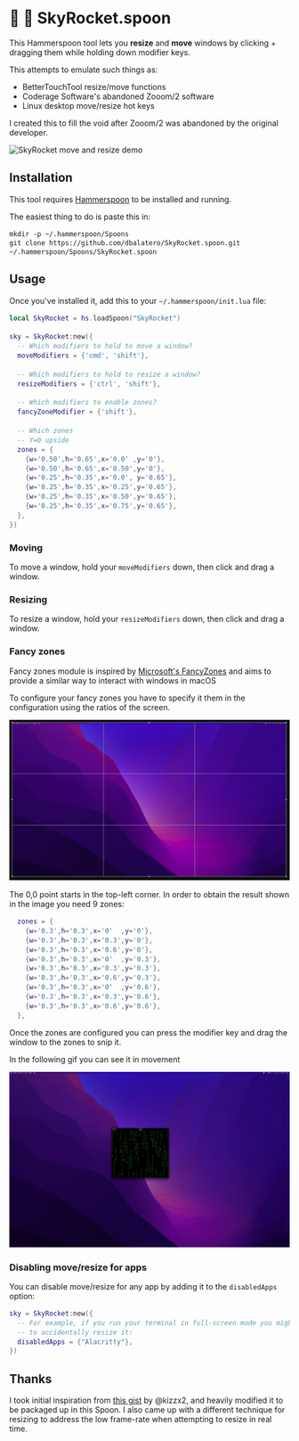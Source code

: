 # 🌄 🚀 SkyRocket.spoon

This Hammerspoon tool lets you **resize** and **move** windows by clicking + dragging them while holding down modifier keys.

This attempts to emulate such things as:

* BetterTouchTool resize/move functions
* Coderage Software's abandoned Zooom/2 software
* Linux desktop move/resize hot keys

I created this to fill the void after Zooom/2 was abandoned by the original developer.

<img alt="SkyRocket move and resize demo" src="https://github.com/dbalatero/SkyRocket.spoon/raw/master/doc/demo.gif" />

## Installation

This tool requires [Hammerspoon](https://www.hammerspoon.org/) to be installed and running.

The easiest thing to do is paste this in:

```
mkdir -p ~/.hammerspoon/Spoons
git clone https://github.com/dbalatero/SkyRocket.spoon.git ~/.hammerspoon/Spoons/SkyRocket.spoon
```

## Usage

Once you've installed it, add this to your `~/.hammerspoon/init.lua` file:

```lua
local SkyRocket = hs.loadSpoon("SkyRocket")

sky = SkyRocket:new({
  -- Which modifiers to hold to move a window?
  moveModifiers = {'cmd', 'shift'},

  -- Which modifiers to hold to resize a window?
  resizeModifiers = {'ctrl', 'shift'},

  -- Which modifiers to enable zones?
  fancyZoneModifier = {'shift'},

  -- Which zones
  -- Y=0 upside
  zones = {
    {w='0.50',h='0.65',x='0.0' ,y='0'},
    {w='0.50',h='0.65',x='0.50',y='0'},
    {w='0.25',h='0.35',x='0.0', y='0.65'},
    {w='0.25',h='0.35',x='0.25',y='0.65'},
    {w='0.25',h='0.35',x='0.50',y='0.65'},
    {w='0.25',h='0.35',x='0.75',y='0.65'},
  },
})
```

### Moving

To move a window, hold your `moveModifiers` down, then click and drag a window.

### Resizing

To resize a window, hold your `resizeModifiers` down, then click and drag a window.

### Fancy zones

Fancy zones module is inspired by [Microsoft's FancyZones](https://docs.microsoft.com/en-gb/windows/powertoys/fancyzones) and aims to provide a similar way to interact with windows in macOS

To configure your fancy zones you have to specify it them in the configuration using the ratios of the screen.

<img alt="Zones example" src="./doc/zones.png" />

The 0,0 point starts in the top-left corner. In order to obtain the result shown in the image you need 9 zones:

```lua
  zones = {
    {w='0.3',h='0.3',x='0'  ,y='0'},
    {w='0.3',h='0.3',x='0.3',y='0'},
    {w='0.3',h='0.3',x='0.6',y='0'},
    {w='0.3',h='0.3',x='0'  ,y='0.3'},
    {w='0.3',h='0.3',x='0.3',y='0.3'},
    {w='0.3',h='0.3',x='0.6',y='0.3'},
    {w='0.3',h='0.3',x='0'  ,y='0.6'},
    {w='0.3',h='0.3',x='0.3',y='0.6'},
    {w='0.3',h='0.3',x='0.6',y='0.6'},
  },
```

Once the zones are configured you can press the modifier key and drag the window to the zones to snip it.

In the following gif you can see it in movement

<img alt="Fancy Zones clone demo" src="./doc/zones.gif" />

### Disabling move/resize for apps

You can disable move/resize for any app by adding it to the `disabledApps` option:

```lua
sky = SkyRocket:new({
  -- For example, if you run your terminal in full-screen mode you might not
  -- to accidentally resize it:
  disabledApps = {"Alacritty"},
})
```

## Thanks

I took initial inspiration from [this gist](https://gist.github.com/kizzx2/e542fa74b80b7563045a) by @kizzx2, and heavily modified it to be packaged up in this Spoon. I also came up with a different technique for resizing to address the low frame-rate when attempting to resize in real time.
